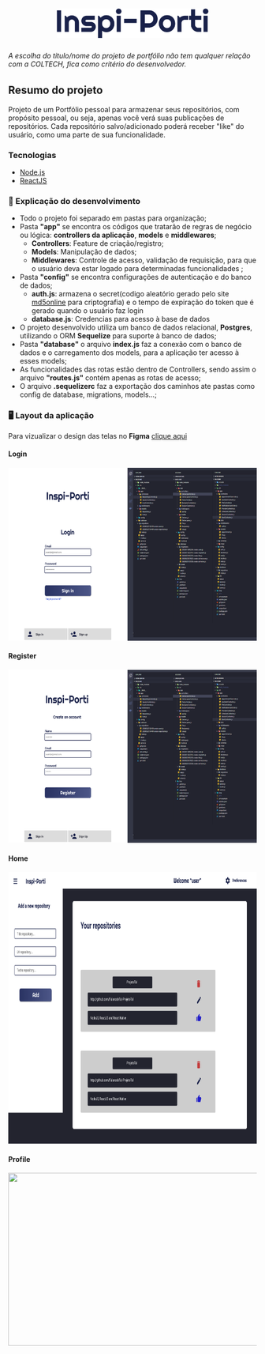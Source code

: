  <h1 align="center">
  <img src="assets/Inspi-Porti.png" width="308" height="60" ></img>
 </h1>
 
 ###### A escolha do titulo/nome do projeto de portfólio não tem qualquer relação com a COLTECH, fica como critério do desenvolvedor.
 
 ## Resumo do projeto
 Projeto de um Portfólio pessoal para armazenar seus repositórios, com propósito pessoal, ou seja, apenas você verá suas
 publicações de repositórios. Cada repositório salvo/adicionado poderá receber "like" do usuário, como uma parte de sua
 funcionalidade.
 
 ### Tecnologias
 * [Node.js](https://nodejs.org/en/)
 * [ReactJS](https://pt-br.reactjs.org)
 
 ### :file_folder: Explicação do desenvolvimento
 - Todo o projeto foi separado em pastas para organização;
 - Pasta **"app"** se encontra os códigos que tratarão de regras de negócio ou lógica: **controllers da aplicação**, **models** 
 e **middlewares**;
    - **Controllers**: Feature de criação/registro;
    - **Models**: Manipulação de dados;
    - **Middlewares**: Controle de acesso, validação de requisição, para que o usuário deva estar logado para determinadas 
    funcionalidades ;    
 - Pasta **"config"** se encontra configurações de autenticação e do banco de dados;
    - **auth.js**: armazena o secret(codigo aleatório gerado pelo site [md5online](https://www.md5online.org) para criptografia) e o 
    tempo de expiração do token que é gerado quando o usuário faz login
    - **database.js**: Credencias para acesso à base de dados
 -	O projeto desenvolvido utiliza um banco de dados relacional, **Postgres**, utilizando o ORM **Sequelize** para suporte à
 banco de dados;
 - Pasta **"database"** o arquivo **index.js** faz a conexão com o banco de dados e o carregamento dos models, para a aplicação ter
 acesso à esses models;
 - As funcionalidades das rotas estão dentro de Controllers, sendo assim o arquivo **"routes.js"** contém apenas as rotas de acesso;
 - O arquivo **.sequelizerc** faz a exportação dos caminhos ate pastas como config de database, migrations, models...;
 
 ### :desktop_computer:	 Layout da aplicação 
 Para vizualizar o design das telas no **Figma** [clique aqui](https://www.figma.com/file/bEQ5N5CYhMZ9S3o7SCSgGF/DesafioCOLTECH?node-id=0%3A1)
 
 #### Login
 <h4 align="center"> <img src="assets/login.png" width="600" height="350"></img> </h4>
 
 #### Register
 <h4 align="center"> <img src="assets/register.png" width="600" height="350"></img> </h4>
 
 #### Home
 <h4 align="center"> <img src="assets/home.png" width="700" height="550"></img> </h4>
 
 #### Profile
 <h4 align="center"> <img src="assets/profile.png" width="600" height="350"></img> </h4>

